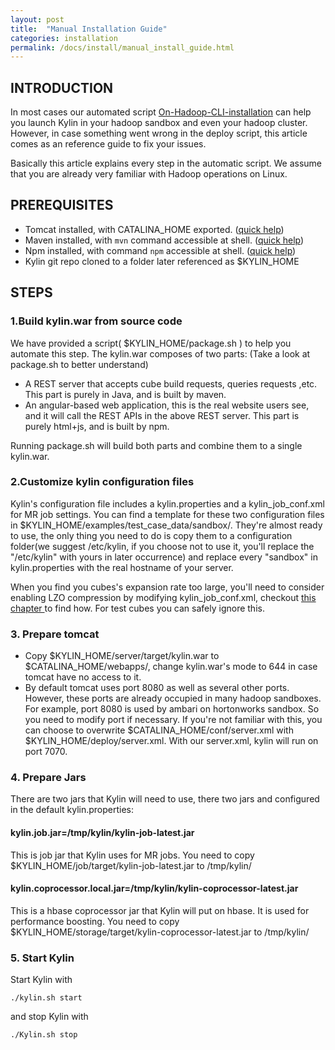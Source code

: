 ```yaml
---
layout: post
title:  "Manual Installation Guide"
categories: installation
permalink: /docs/install/manual_install_guide.html
---
```


## INTRODUCTION

In most cases our automated script [On-Hadoop-CLI-installation](https://github.com/KylinOLAP/Kylin/wiki/On-Hadoop-CLI-installation) can help you launch Kylin in your hadoop sandbox and even your hadoop cluster. However, in case something went wrong in the deploy script, this article comes as an reference guide to fix your issues.

Basically this article explains every step in the automatic script. We assume that you are already very familiar with Hadoop operations on Linux. 

## PREREQUISITES
* Tomcat installed, with CATALINA_HOME exported. ([quick help](https://github.com/KylinOLAP/Kylin/wiki/On-Hadoop-CLI-installation#install-tomcat))
* Maven installed, with `mvn` command accessible at shell. ([quick help](https://github.com/KylinOLAP/Kylin/wiki/On-Hadoop-CLI-installation#install-maven)) 
* Npm installed, with command `npm` accessible at shell. ([quick help](https://github.com/KylinOLAP/Kylin/wiki/On-Hadoop-CLI-installation#install-npm))
* Kylin git repo cloned to a folder later referenced as $KYLIN_HOME

## STEPS

### 1.Build kylin.war from source code

We have provided a script( $KYLIN_HOME/package.sh ) to help you automate this step. The kylin.war composes of two parts: (Take a look at package.sh to better understand)

* A REST server that accepts cube build requests, queries requests ,etc. This part is purely in Java, and is built by maven.
* An angular-based web application, this is the real website users see, and it will call the REST APIs in the above REST server. This part is purely html+js, and is built by npm.

Running package.sh will build both parts and combine them to a single kylin.war.

### 2.Customize kylin configuration files 

Kylin's configuration file includes a kylin.properties and a kylin_job_conf.xml for MR job settings. You can find a template for these two configuration files in $KYLIN_HOME/examples/test_case_data/sandbox/. They're almost ready to use, the only thing you need to do is copy them to a configuration folder(we suggest /etc/kylin, if you choose not to use it, you'll replace the "/etc/kylin" with yours in later occurrence) and replace every "sandbox" in kylin.properties with the real hostname of your server.

When you find you cubes's expansion rate too large, you'll need to consider enabling LZO compression by modifying kylin_job_conf.xml, checkout [this chapter ](https://github.com/KylinOLAP/Kylin/wiki/Advance-settings-of-Kylin-environment#enabling-lzo-compression) to find how. For test cubes you can safely ignore this.

### 3. Prepare tomcat
* Copy $KYLIN_HOME/server/target/kylin.war to $CATALINA_HOME/webapps/, change kylin.war's mode to 644 in case tomcat have no access to it.
* By default tomcat uses port 8080 as well as several other ports. However, these ports are already occupied in many hadoop sandboxes. For example, port 8080 is used by ambari on hortonworks sandbox. So you need to modify port if necessary. If you're not familiar with this, you can choose to overwrite $CATALINA_HOME/conf/server.xml with $KYLIN_HOME/deploy/server.xml. With our server.xml, kylin will run on port 7070.

### 4. Prepare Jars

There are two jars that Kylin will need to use, there two jars and configured in the default kylin.properties:

####  kylin.job.jar=/tmp/kylin/kylin-job-latest.jar

This is job jar that Kylin uses for MR jobs. You need to copy $KYLIN_HOME/job/target/kylin-job-latest.jar to /tmp/kylin/

#### kylin.coprocessor.local.jar=/tmp/kylin/kylin-coprocessor-latest.jar

This is a hbase coprocessor jar that Kylin will put on hbase. It is used for performance boosting. You need to copy $KYLIN_HOME/storage/target/kylin-coprocessor-latest.jar to /tmp/kylin/

### 5. Start Kylin

Start Kylin with

`./kylin.sh start`

and stop Kylin with

`./Kylin.sh stop`
